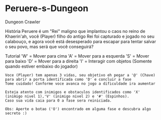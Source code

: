 # Peruere-s-Dungeon
Dungeon Crawler

História
    Peruere é um "Rei" maligno que implantou o caos no reino de Khaerin'ah, você (Player) filho do antigo Rei foi capturado e jogado no seu calabouço, e agora você está desesperado para escapar para tentar salvar o seu povo,     mas será que você conseguirá?

Tutorial
    'W' = Mover para cima
    'A' = Mover para a esquerda
    'S' = Mover para baixo
    'D' = Mover para a direita
    'I' = Interagir com objetos (Somente quando estiver embaixo do jogador)
    
    Voce (Player) tem apenas 3 vidas, seu objetivo eh pegar a '@' (Chave) para abrir a porta identificada como 'D' e concluir a fase
    Tome cuidado! Conforme voce avanca no jogo a dificuldade ira aumentar
    
    Esteja atento com inimigos e obstaculos identificados como 'X' (inimigo nivel 1),'V' (inimigo nivel 2) e '#' (Espinhos).
    Caso sua vida caia para 0 a fase sera reiniciada.
    
    Obs: Aperte o botao ('O') encontrado em alguma fase e descubra algo secreto :)
